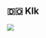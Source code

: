 ## :dominican_republic: Klk
![](https://komarev.com/ghpvc/?username=Jighdan)

<!--START_SECTION:waka-->
<!--END_SECTION:waka-->

